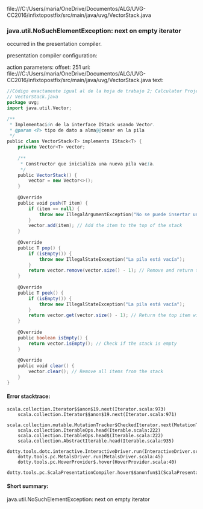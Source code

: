 file:///C:/Users/maria/OneDrive/Documentos/ALG/UVG-CC2016/infixtopostfix/src/main/java/uvg/VectorStack.java
### java.util.NoSuchElementException: next on empty iterator

occurred in the presentation compiler.

presentation compiler configuration:


action parameters:
offset: 251
uri: file:///C:/Users/maria/OneDrive/Documentos/ALG/UVG-CC2016/infixtopostfix/src/main/java/uvg/VectorStack.java
text:
```scala
//Código exactamente igual al de la hoja de trabajo 2; Calculator Project en el repositorio
// VectorStack.java
package uvg;
import java.util.Vector;

/**
 * Implementación de la interface IStack usando Vector.
 * @param <T> tipo de dato a alma@@cenar en la pila
 */
public class VectorStack<T> implements IStack<T> {
    private Vector<T> vector;
    
    /**
     * Constructor que inicializa una nueva pila vacía.
     */
    public VectorStack() {
        vector = new Vector<>();
    }
    
    @Override
    public void push(T item) {
        if (item == null) {
            throw new IllegalArgumentException("No se puede insertar un elemento null");
        }
        vector.add(item); // Add the item to the top of the stack
    }
    
    @Override
    public T pop() {
        if (isEmpty()) {
            throw new IllegalStateException("La pila está vacía");
        }
        return vector.remove(vector.size() - 1); // Remove and return the top item
    }
    
    @Override
    public T peek() {
        if (isEmpty()) {
            throw new IllegalStateException("La pila está vacía");
        }
        return vector.get(vector.size() - 1); // Return the top item without removing it
    }
    
    @Override
    public boolean isEmpty() {
        return vector.isEmpty(); // Check if the stack is empty
    }
    
    @Override
    public void clear() {
        vector.clear(); // Remove all items from the stack
    }
}

```



#### Error stacktrace:

```
scala.collection.Iterator$$anon$19.next(Iterator.scala:973)
	scala.collection.Iterator$$anon$19.next(Iterator.scala:971)
	scala.collection.mutable.MutationTracker$CheckedIterator.next(MutationTracker.scala:76)
	scala.collection.IterableOps.head(Iterable.scala:222)
	scala.collection.IterableOps.head$(Iterable.scala:222)
	scala.collection.AbstractIterable.head(Iterable.scala:935)
	dotty.tools.dotc.interactive.InteractiveDriver.run(InteractiveDriver.scala:164)
	dotty.tools.pc.MetalsDriver.run(MetalsDriver.scala:45)
	dotty.tools.pc.HoverProvider$.hover(HoverProvider.scala:40)
	dotty.tools.pc.ScalaPresentationCompiler.hover$$anonfun$1(ScalaPresentationCompiler.scala:376)
```
#### Short summary: 

java.util.NoSuchElementException: next on empty iterator